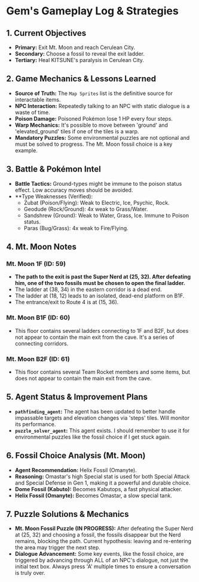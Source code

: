 # Gem's Gameplay Log & Strategies

## 1. Current Objectives
- **Primary:** Exit Mt. Moon and reach Cerulean City.
- **Secondary:** Choose a fossil to reveal the exit ladder.
- **Tertiary:** Heal KITSUNE's paralysis in Cerulean City.

## 2. Game Mechanics & Lessons Learned
*   **Source of Truth:** The `Map Sprites` list is the definitive source for interactable items.
*   **NPC Interaction:** Repeatedly talking to an NPC with static dialogue is a waste of time.
*   **Poison Damage:** Poisoned Pokémon lose 1 HP every four steps.
*   **Warp Mechanics:** It's possible to move between 'ground' and 'elevated_ground' tiles if one of the tiles is a warp.
*   **Mandatory Puzzles:** Some environmental puzzles are not optional and must be solved to progress. The Mt. Moon fossil choice is a key example.

## 3. Battle & Pokémon Intel
*   **Battle Tactics:** Ground-types might be immune to the poison status effect. Low accuracy moves should be avoided.
*   **Type Weaknesses (Verified):
    *   Zubat (Poison/Flying): Weak to Electric, Ice, Psychic, Rock.
    *   Geodude (Rock/Ground): 4x weak to Grass/Water.
    *   Sandshrew (Ground): Weak to Water, Grass, Ice. Immune to Poison status.
    *   Paras (Bug/Grass): 4x weak to Fire/Flying.

## 4. Mt. Moon Notes
### Mt. Moon 1F (ID: 59)
*   **The path to the exit is past the Super Nerd at (25, 32). After defeating him, one of the two fossils must be chosen to open the final ladder.**
*   The ladder at (38, 34) in the eastern corridor is a dead end.
*   The ladder at (18, 12) leads to an isolated, dead-end platform on B1F.
*   The entrance/exit to Route 4 is at (15, 36).

### Mt. Moon B1F (ID: 60)
*   This floor contains several ladders connecting to 1F and B2F, but does not appear to contain the main exit from the cave. It's a series of connecting corridors.

### Mt. Moon B2F (ID: 61)
*   This floor contains several Team Rocket members and some items, but does not appear to contain the main exit from the cave.

## 5. Agent Status & Improvement Plans
*   **`pathfinding_agent`:** The agent has been updated to better handle impassable targets and elevation changes via 'steps' tiles. Will monitor its performance.
*   **`puzzle_solver_agent`:** This agent exists. I should remember to use it for environmental puzzles like the fossil choice if I get stuck again.

## 6. Fossil Choice Analysis (Mt. Moon)
*   **Agent Recommendation:** Helix Fossil (Omanyte).
*   **Reasoning:** Omastar's high Special stat is used for both Special Attack and Special Defense in Gen 1, making it a powerful and durable choice.
*   **Dome Fossil (Kabuto):** Becomes Kabutops, a fast physical attacker.
*   **Helix Fossil (Omanyte):** Becomes Omastar, a slow special tank.

## 7. Puzzle Solutions & Mechanics
*   **Mt. Moon Fossil Puzzle (IN PROGRESS):** After defeating the Super Nerd at (25, 32) and choosing a fossil, the fossils disappear but the Nerd remains, blocking the path. Current hypothesis: leaving and re-entering the area may trigger the next step.
*   **Dialogue Advancement:** Some key events, like the fossil choice, are triggered by advancing through ALL of an NPC's dialogue, not just the initial text box. Always press 'A' multiple times to ensure a conversation is truly over.